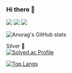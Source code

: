### Hi there 👋

<!--
**luxetverit/luxetverit** is a ✨ _special_ ✨ repository because its `README.md` (this file) appears on your GitHub profile.

Here are some ideas to get you started:

- 🔭 I’m currently working on ...
- 🌱 I’m currently learning ...
- 👯 I’m looking to collaborate on ...
- 🤔 I’m looking for help with ...
- 💬 Ask me about ...
- 📫 How to reach me: ...
- 😄 Pronouns: ...
- ⚡ Fun fact: ...
-->
<img src="https://img.shields.io/badge/Node.js-339933?style=flat&logo=Node.js&logoColor=white"/>
<img src="https://img.shields.io/badge/Python-3776AB?style=flat&logo=Python&logoColor=white"/>
<img src="https://img.shields.io/badge/JavaScript-F7DF1E?style=flat&logo=JavaScript&logoColor=white"/>


![Anurag's GitHub stats](https://github-readme-stats.vercel.app/api?username=luxetverit&show_icons=true&theme=radical)

Silver 💍  
[![Solved.ac Profile](http://mazassumnida.wtf/api/generate_badge?boj=luxetverit)](https://solved.ac/luxetverit)<br/>

[![Top Langs](https://github-readme-stats.vercel.app/api/top-langs/?username=luxetverit&layout=compact)](https://github.com/luxetverit/github-readme-stats)
